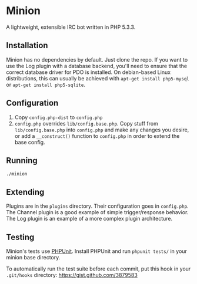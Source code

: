 # Minion
A lightweight, extensible IRC bot written in PHP 5.3.3.

## Installation
Minion has no dependencies by default. Just clone the repo. If you want to use the Log plugin with a database backend, you'll need to ensure that the correct database driver for PDO is installed. On debian-based Linux distributions, this can usually be achieved with `apt-get install php5-mysql` or `apt-get install php5-sqlite`.

## Configuration
1. Copy `config.php-dist` to `config.php`
2. `config.php` overrides `lib/config.base.php`. Copy stuff from `lib/config.base.php` into `config.php` and make any changes you desire, or add a `__construct()` function to `config.php` in order to extend the base config.

## Running
`./minion`

## Extending
Plugins are in the `plugins` directory. Their configuration goes in `config.php`. The Channel plugin is a good example of simple trigger/response behavior. The Log plugin is an example of a more complex plugin architecture.

## Testing
Minion's tests use [PHPUnit](http://phpunit.de). Install PHPUnit and run `phpunit tests/` in your minion base directory.

To automatically run the test suite before each commit, put this hook in your `.git/hooks` directory: https://gist.github.com/3879583
